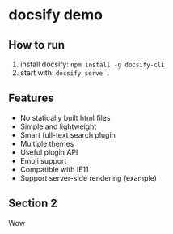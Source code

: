 # docsify demo

## How to run

1. install docsify: `npm install -g docsify-cli`
2. start with: `docsify serve .`

## Features

+ No statically built html files
+ Simple and lightweight
+ Smart full-text search plugin
+ Multiple themes
+ Useful plugin API
+ Emoji support
+ Compatible with IE11
+ Support server-side rendering (example)

## Section 2

Wow
